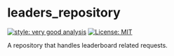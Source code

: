 # leaders_repository

[![style: very good analysis][very_good_analysis_badge]][very_good_analysis_link]
[![License: MIT][license_badge]][license_link]

A repository that handles leaderboard related requests.

[license_badge]: https://img.shields.io/badge/license-MIT-blue.svg
[license_link]: https://opensource.org/licenses/MIT
[very_good_analysis_badge]: https://img.shields.io/badge/style-very_good_analysis-B22C89.svg
[very_good_analysis_link]: https://pub.dev/packages/very_good_analysis